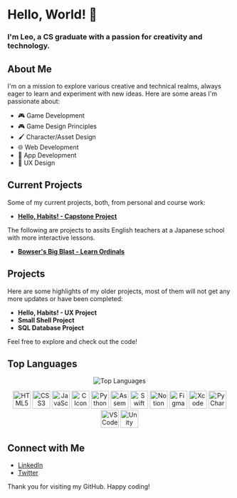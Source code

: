 # Hello, World! 👋

### I'm Leo, a CS graduate with a passion for creativity and technology.

## About Me
 
I'm on a mission to explore various creative and technical realms, always eager to learn and experiment with new ideas. Here are some areas I'm passionate about:

- 🎮 Game Development
- 🎮 Game Design Principles
- 🖌️ Character/Asset Design
- 🌐 Web Development
- 📱 App Development
- 🎨 UX Design

## Current Projects
Some of my current projects, both, from personal and course work:

- [**Hello, Habits! - Capstone Project**](https://github.com/hellogaray/Portfolio-Project-Hello-Habits)

The following are projects to assits English teachers at a Japanese school with more interactive lessons.

- [**Bowser's Big Blast - Learn Ordinals**](https://github.com/hellogaray/Genkai-Bowsers-Big-Blast)

## Projects

Here are some highlights of my older projects, most of them will not get any more updates or have been completed:

- **Hello, Habits! - UX Project**
- **Small Shell Project**
- **SQL Database Project**

Feel free to explore and check out the code!

## Top Languages

<div align="center">
  <img src="https://github-readme-stats.vercel.app/api/top-langs/?username=hellogaray&layout=compact" alt="Top Languages" />
</div>

<p align="center">
  <img src="https://img.icons8.com/color/48/000000/html-5.png" alt="HTML5 Icon" width="40" height="40"/>
  <img src="https://img.icons8.com/color/48/000000/css3.png" alt="CSS3 Icon" width="40" height="40"/>
  <img src="https://img.icons8.com/color/48/000000/javascript.png" alt="JavaScript Icon" width="40" height="40"/>
  <img src="https://img.icons8.com/color/48/000000/c-programming.png" alt="C Icon" width="40" height="40"/>
  <img src="https://img.icons8.com/color/48/000000/python.png" alt="Python Icon" width="40" height="40"/>
  <img src="https://img.icons8.com/color/48/000000/assembly.png" alt="Assembly Icon" width="40" height="40"/>
  <img src="https://img.icons8.com/color/48/000000/swift.png" alt="Swift Icon" width="40" height="40"/>
  <img src="https://img.icons8.com/color/48/000000/notion.png" alt="Notion Icon" width="40" height="40"/>
  <img src="https://img.icons8.com/color/48/000000/figma" alt="Figma Icon" width="40" height="40"/>
  <img src="https://img.icons8.com/color/48/000000/xcode" alt="Xcode Icon" width="40" height="40"/>
  <img src="https://img.icons8.com/color/48/000000/pycharm" alt="PyCharm Icon" width="40" height="40"/>
  <img src="https://img.icons8.com/color/48/000000/visual-studio-code-2019.png" alt="VS Code Icon" width="40" height="40"/>
  <img src="https://img.icons8.com/color/48/000000/unity.png" alt="Unity Icon" width="40" height="40"/>
</p>

## Connect with Me

- [LinkedIn](https://www.linkedin.com/in/hellogaray/)
- [Twitter](https://twitter.com/hellogaray)

Thank you for visiting my GitHub.
Happy coding!
